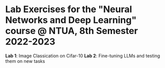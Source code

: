 # Lab Exercises for the "Neural Networks and Deep Learning" course @ NTUA, 8th Semester 2022-2023

**Lab 1**: Image Classication on Cifar-10
**Lab 2**: Fine-tuning LLMs and testing them on new tasks

